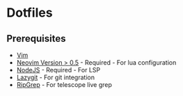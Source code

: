 
# Dotfiles

## Prerequisites
* [Vim](https://vim.org)
* [Neovim Version > 0.5](https://github.com/neovim/neovim/releases/tag/v0.5.0) - Required - For lua configuration
* [NodeJS](https://nodejs.org) - Required - For LSP
* [Lazygit](https://github.com/jesseduffield/lazygit) - For git integration
* [RipGrep](https://github.com/BurntSushi/ripgrep) - For telescope live grep

